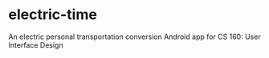 # electric-time
An electric personal transportation conversion Android app for CS 160: User Interface Design

